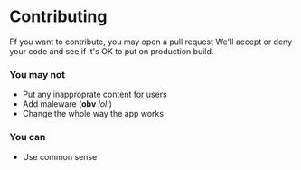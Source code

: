 # Contributing

Ff you want to contribute, you may open a pull request
We'll accept or deny your code and see if it's OK to put on production build.

### You may not

-   Put any inapproprate content for users
-   Add maleware (**obv** _lol_.)
-   Change the whole way the app works

### You can

-   Use common sense
